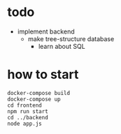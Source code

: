# todo
- implement backend
    - make tree-structure database
        - learn about SQL

# how to start
```
docker-compose build
docker-compose up
cd frontend
npm run start
cd ../backend
node app.js
```